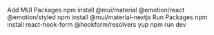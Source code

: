 Add MUI Packages
npm install @mui/material @emotion/react @emotion/styled
npm install @mui/material-nextjs
Run Packages
npm install react-hook-form @hookform/resolvers yup
npm run dev